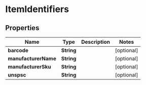 
# ItemIdentifiers

## Properties
Name | Type | Description | Notes
------------ | ------------- | ------------- | -------------
**barcode** | **String** |  |  [optional]
**manufacturerName** | **String** |  |  [optional]
**manufacturerSku** | **String** |  |  [optional]
**unspsc** | **String** |  |  [optional]



